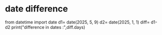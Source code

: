 # date difference
from datetime import date
d1= date(2025, 5, 9)
d2= date(2025, 1, 1)
diff= d1-d2
print("difference in dates :",diff.days)
